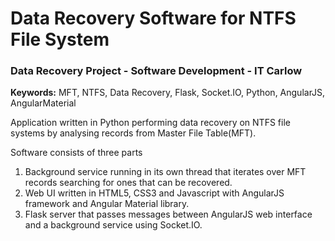 # Data Recovery Software for NTFS File System
### Data Recovery Project - Software Development - IT Carlow

**Keywords:** MFT, NTFS, Data Recovery, Flask, Socket.IO, Python, AngularJS, AngularMaterial

Application written in Python performing data recovery on NTFS file systems by analysing records from Master File Table(MFT).

Software consists of three parts

1. Background service running in its own thread that iterates over MFT records searching for ones that can be recovered.
2. Web UI written in HTML5, CSS3 and Javascript with AngularJS framework and Angular Material library.
3. Flask server that passes messages between AngularJS web interface and a background service using Socket.IO.